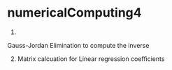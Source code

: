 # numericalComputing4


1. 
Gauss-Jordan Elimination to compute the inverse


2. Matrix calcuation for Linear regression coefficients
